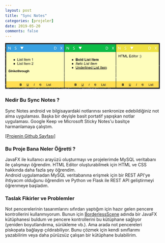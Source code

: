 ```yaml
---
layout: post
title: "Sync Notes"
categories: [projeler]
date: 2019-05-20
comments: false
---
```


![ScreenShot](https://github.com/aeren108/sync_notes/blob/master/screenshots/sync-notes-05.png?raw=true)

### **Nedir Bu Sync Notes ?**
Sync Notes android ve bilgisayardaki notlarınısı senkronize edebildiğiniz not alma uygulaması. Başka bir deyişle basit portatif yapışkan notlar uygulaması. Google Keep ve Microsoft Sticky Notes'u basitçe harmanlamaya çalıştım.<br>

[[Projenin Github Sayfası]](https://github.com/aeren108/sync_notes)


### **Bu Proje Bana Neler Öğretti ?**
JavaFX ile kullanıcı arayüzü oluşturmayı ve projelerimde MySQL veritabanı ile çalışmayı öğrendim.
HTML Editor oluşturabilmek için HTML ve CSS hakkında daha fazla şey öğrendim. <br>
Android uygulamadan MySQL veritabanına erişmek için bir REST API'ye ihtiyacım olduğunu öğrendim ve Python ve Flask ile REST API geliştirmeyi öğrenmeye başladım.

### **Taslak Fikirler ve Problemler**
Not pencerelerinin tasarımlarını sıfırdan yaptığım için hazır gelen pencere kontrollerini kullanmıyorum. Bunun için [BorderlessScene][bscene] adında bir JavaFX kütüphanesi buldum ve pencere kontrollerini bu kütüphane sağlıyor (yeniden boyutlandırma, sürükleme vb.). Ama arada not pencereleri piskopata bağlayıp çıldırabiliyor. Bunu çözmek için kendi sınıflarımı yazabilirim veya daha pürüzsüz çalışan bir kütüphane bulabilirim.

[bscene]: https://github.com/NicolasSenetLarson/BorderlessScene
